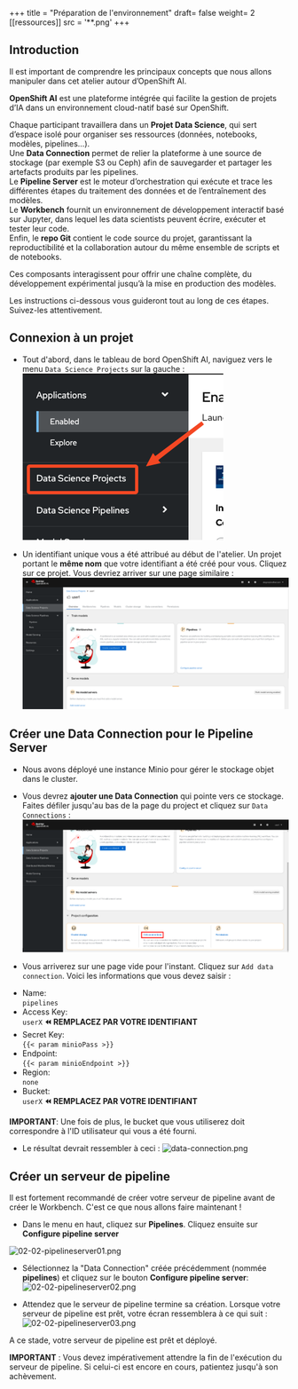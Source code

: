 +++
title = "Préparation de l'environnement"
draft= false
weight= 2
[[ressources]]
  src = '**.png'
+++

## Introduction

Il est important de comprendre les principaux concepts que nous allons manipuler dans cet atelier autour d’OpenShift AI.

**OpenShift AI** est une plateforme intégrée qui facilite la gestion de projets d’IA dans un environnement cloud-natif basé sur OpenShift.

Chaque participant travaillera dans un **Projet Data Science**, qui sert d’espace isolé pour organiser ses ressources (données, notebooks, modèles, pipelines…).  
Une **Data Connection** permet de relier la plateforme à une source de stockage (par exemple S3 ou Ceph) afin de sauvegarder et partager les artefacts produits par les pipelines.  
Le **Pipeline Server** est le moteur d’orchestration qui exécute et trace les différentes étapes du traitement des données et de l’entraînement des modèles.  
Le **Workbench** fournit un environnement de développement interactif basé sur Jupyter, dans lequel les data scientists peuvent écrire, exécuter et tester leur code.  
Enfin, le **repo Git** contient le code source du projet, garantissant la reproductibilité et la collaboration autour du même ensemble de scripts et de notebooks.

Ces composants interagissent pour offrir une chaîne complète, du développement expérimental jusqu’à la mise en production des modèles.

Les instructions ci-dessous vous guideront tout au long de ces étapes. Suivez-les attentivement.

## Connexion à un projet

* Tout d'abord, dans le tableau de bord OpenShift AI, naviguez vers le menu `Data Science Projects` sur la gauche :
![02-02-ds-proj-nav](02-02-ds-proj-nav.png)

* Un identifiant unique vous a été attribué au début de l'atelier. Un projet portant le **même nom** que votre identifiant a été créé pour vous. Cliquez sur ce projet. Vous devriez arriver sur une page similaire :
![project-empty-state](project-empty-state.png)

## Créer une Data Connection pour le Pipeline Server

* Nous avons déployé une instance Minio pour gérer le stockage objet dans le cluster.
* Vous devrez **ajouter une Data Connection** qui pointe vers ce stockage. Faites défiler jusqu'au bas de la page du project et cliquez sur `Data Connections` :
![02-02-add-dc.png](02-02-add-dc.png)

* Vous arriverez sur une page vide pour l'instant. Cliquez sur `Add data connection`. Voici les informations que vous devez saisir :
- Name:  
```pipelines```
- Access Key:  
```userX```  **⏪ REMPLACEZ PAR VOTRE IDENTIFIANT**
- Secret Key:  
```{{< param minioPass >}}```
- Endpoint:  
```{{< param minioEndpoint >}}```
- Region:  
```none```
- Bucket:  
```userX```  **⏪ REMPLACEZ PAR VOTRE IDENTIFIANT**

**IMPORTANT**: Une fois de plus, le bucket que vous utiliserez doit correspondre à l'ID utilisateur qui vous a été fourni.

* Le résultat devrait ressembler à ceci :
![data-connection.png](data-connection.png)

## Créer un serveur de pipeline

Il est fortement recommandé de créer votre serveur de pipeline avant de créer le Workbench. C'est ce que nous allons faire maintenant !

* Dans le menu en haut, cliquez sur **Pipelines**. Cliquez ensuite sur **Configure pipeline server**

![02-02-pipelineserver01.png](02-02-pipelineserver01.png)

* Sélectionnez la "Data Connection" créée précédemment (nommée **pipelines**) et cliquez sur le bouton **Configure pipeline server**:
![02-02-pipelineserver02.png](02-02-pipelineserver02.png)

* Attendez que le serveur de pipeline termine sa création. Lorsque votre serveur de pipeline est prêt, votre écran ressemblera à ce qui suit :
![02-02-pipelineserver03.png](02-02-pipelineserver03.png)

A ce stade, votre serveur de pipeline est prêt et déployé.

**IMPORTANT** : Vous devez impérativement attendre la fin de l'exécution du serveur de pipeline. Si celui-ci est encore en cours, patientez jusqu'à son achèvement.
